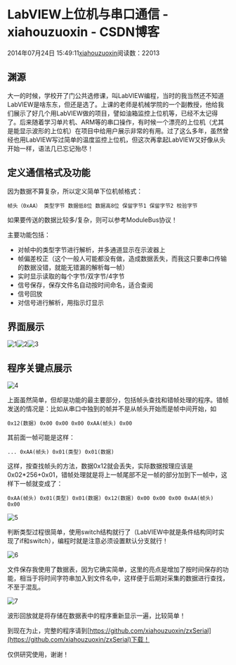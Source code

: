 # LabVIEW上位机与串口通信 - xiahouzuoxin - CSDN博客





2014年07月24日 15:49:11[xiahouzuoxin](https://me.csdn.net/xiahouzuoxin)阅读数：22013








## 渊源

大一的时候，学校开了门公共选修课，叫LabVIEW编程，当时的我当然还不知道LabVIEW是啥东东，但还是选了。上课的老师是机械学院的一个副教授，他给我们展示了好几个用LabVIEW做的项目，譬如油箱监控上位机等，已经不太记得了。后来随着学习单片机、ARM等的串口操作，有时候一个漂亮的上位机（尤其是能显示波形的上位机）在项目中给用户展示非常的有用。过了这么多年，虽然曾经也用LabVIEW写过简单的温度监控上位机，但这次再拿起LabVIEW又好像从头开始一样，语法几已忘记殆尽！

## [](https://github.com/xiahouzuoxin/notes/blob/master/essays/LabVIEW%E4%B8%8A%E4%BD%8D%E6%9C%BA%E4%B8%8E%E4%B8%B2%E5%8F%A3%E9%80%9A%E4%BF%A1.md#%E5%AE%9A%E4%B9%89%E9%80%9A%E4%BF%A1%E6%A0%BC%E5%BC%8F%E5%8F%8A%E5%8A%9F%E8%83%BD)定义通信格式及功能

因为数据不算复杂，所以定义简单下位机帧格式：

```
帧头（0xAA） 类型字节 数据低8位 数据高8位 保留字节1 保留字节2 校验字节
```

如果要传送的数据比较多/复杂，则可以参考ModuleBus协议！

主要功能包括：
- 对帧中的类型字节进行解析，并多通道显示在示波器上
- 帧偏差校正（这个一般人可能都没有做，造成数据丢失，而我这只要串口传输的数据没错，就能无错漏的解析每一帧）
- 实时显示读取的每个字节/双字节/4字节
- 信号保存，保存文件名自动按时间命名，适合查阅
- 信号回放
- 对信号进行解析，用指示灯显示

## [](https://github.com/xiahouzuoxin/notes/blob/master/essays/LabVIEW%E4%B8%8A%E4%BD%8D%E6%9C%BA%E4%B8%8E%E4%B8%B2%E5%8F%A3%E9%80%9A%E4%BF%A1.md#%E7%95%8C%E9%9D%A2%E5%B1%95%E7%A4%BA)界面展示

![1](https://github.com/xiahouzuoxin/notes/raw/master/images/LabVIEW%E4%B8%8A%E4%BD%8D%E6%9C%BA%E4%B8%8E%E4%B8%B2%E5%8F%A3%E9%80%9A%E4%BF%A1/1.png)![2](https://github.com/xiahouzuoxin/notes/raw/master/images/LabVIEW%E4%B8%8A%E4%BD%8D%E6%9C%BA%E4%B8%8E%E4%B8%B2%E5%8F%A3%E9%80%9A%E4%BF%A1/2.png)![3](https://github.com/xiahouzuoxin/notes/raw/master/images/LabVIEW%E4%B8%8A%E4%BD%8D%E6%9C%BA%E4%B8%8E%E4%B8%B2%E5%8F%A3%E9%80%9A%E4%BF%A1/3.png)

## [](https://github.com/xiahouzuoxin/notes/blob/master/essays/LabVIEW%E4%B8%8A%E4%BD%8D%E6%9C%BA%E4%B8%8E%E4%B8%B2%E5%8F%A3%E9%80%9A%E4%BF%A1.md#%E7%A8%8B%E5%BA%8F%E5%85%B3%E9%94%AE%E7%82%B9%E5%B1%95%E7%A4%BA)程序关键点展示

![4](https://github.com/xiahouzuoxin/notes/raw/master/images/LabVIEW%E4%B8%8A%E4%BD%8D%E6%9C%BA%E4%B8%8E%E4%B8%B2%E5%8F%A3%E9%80%9A%E4%BF%A1/4.png)

上面虽然简单，但却是功能的最主要部分，包括帧头查找和错帧处理的程序。错帧发送的情况是：比如从串口中独到的帧并不是从帧头开始而是帧中间开始，如

```
0x12(数据) 0x00 0x00 0x00 0xAA(帧头) 0x00
```

其前面一帧可能是这样：

```
... 0xAA(帧头) 0x01(类型) 0x01(数据)
```

这样，按查找帧头的方法，数据0x12就会丢失，实际数据按理应该是0x02*256+0x01，错帧处理就是将上一帧尾部不足一帧的部分加到下一帧中，这样下一帧就变成了：

```
0xAA(帧头) 0x01(类型) 0x01(数据) 0x12(数据) 0x00 0x00 0x00 0xAA(帧头) 0x00
```

![5](https://github.com/xiahouzuoxin/notes/raw/master/images/LabVIEW%E4%B8%8A%E4%BD%8D%E6%9C%BA%E4%B8%8E%E4%B8%B2%E5%8F%A3%E9%80%9A%E4%BF%A1/5.png)

判断类型过程很简单，使用switch结构就行了（LabVIEW中就是条件结构同时实现了if和switch），编程时就是注意必须设置默认分支就行！

![6](https://github.com/xiahouzuoxin/notes/raw/master/images/LabVIEW%E4%B8%8A%E4%BD%8D%E6%9C%BA%E4%B8%8E%E4%B8%B2%E5%8F%A3%E9%80%9A%E4%BF%A1/6.png)

文件保存我使用了数据表，因为它确实简单，这里的亮点是增加了按时间保存的功能，相当于将时间字符串加入到文件名中，这样便于后期对采集的数据进行查找，不至于混乱。

![7](https://github.com/xiahouzuoxin/notes/raw/master/images/LabVIEW%E4%B8%8A%E4%BD%8D%E6%9C%BA%E4%B8%8E%E4%B8%B2%E5%8F%A3%E9%80%9A%E4%BF%A1/7.png)

波形回放就是将存储在数据表中的程序重新显示一遍，比较简单！

到现在为止，完整的程序请到[https://github.com/xiahouzuoxin/zxSerial](https://github.com/xiahouzuoxin/zxSerial)下载！

仅供研究使用，谢谢！



